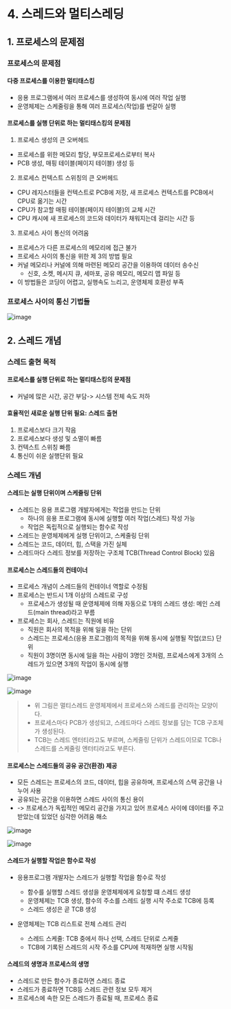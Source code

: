 # 4. 스레드와 멀티스레딩
## 1. 프로세스의 문제점
### 프로세스의 문제점
#### 다중 프로세스를 이용한 멀티태스킹
* 응용 프로그램에서 여러 프로세스를 생성하여 동시에 여러 작업 실행
* 운영체제는 스케줄링을 통해 여러 프로세스(작업)를 번갈아 실행

#### 프로세스를 실행 단위로 하는 멀티태스킹의 문제점
1. 프로세스 생성의 큰 오버헤드
* 프로세스를 위한 메모리 할당, 부모프로세스로부터 복사
* PCB 생성, 매핑 테이블(페이지 테이블) 생성 등

2. 프로세스 컨텍스트 스위칭의 큰 오버헤드
* CPU 레지스터들을 컨텍스트로 PCB에 저장, 새 프로세스 컨텍스트를 PCB에서 CPU로 옮기는 시간
* CPU가 참고할 매핑 테이블(페이지 테이블)의 교체 시간
* CPU 캐시에 새 프로세스의 코드와 데이터가 채워지는데 걸리는 시간 등

3. 프로세스 사이 통신의 어려움
* 프로세스가 다른 프로세스의 메모리에 접근 불가
* 프로세스 사이의 통신을 위한 제 3의 방법 필요
* 커널 메모리나 커널에 의해 마련된 메모리 공간을 이용하여 데이터 송수신
  * 신호, 소켓, 메시지 큐, 세마포, 공유 메모리, 메모리 맵 파일 등
* 이 방법들은 코딩이 어렵고, 실행속도 느리고, 운영체제 호환성 부족

### 프로세스 사이의 통신 기법들
![image](https://github.com/user-attachments/assets/8ee2b9a0-2328-4cb7-b36c-29377c7ab091)

## 2. 스레드 개념
### 스레드 출현 목적
#### 프로세스를 실행 단위로 하는 멀티태스킹의 문제점
* 커널에 많은 시간, 공간 부담-> 시스템 전체 속도 저하

#### 효율적인 새로운 실행 단위 필요: 스레드 출현
1. 프로세스보다 크기 작음
2. 프로세스보다 생성 및 소멸이 빠름
3. 컨텍스트 스위칭 빠름
4. 통신이 쉬운 실행단위 필요

### 스레드 개념
#### 스레드는 실행 단위이며 스케줄링 단위
* 스레드는 응용 프로그램 개발자에게는 작업을 만드는 단위
  * 하나의 응용 프로그램에 동시에 실행할 여러 작업(스레드) 작성 가능
  * 작업은 독립적으로 실행되는 함수로 작성
* 스레드는 운영체제에게 실행 단위이고, 스케줄링 단위
* 스레드는 코드, 데이터, 힙, 스택을 가진 실체
* 스레드마다 스레드 정보를 저장하는 구조체 TCB(Thread Control Block) 있음

#### 프로세스는 스레드들의 컨테이너
* 프로세스 개념이 스레드들의 컨테이너 역할로 수정됨
* 프로세스는 반드시 1개 이상의 스레드로 구성
  * 프로세스가 생성될 때 운영체제에 의해 자동으로 1개의 스레드 생성: 메인 스레드(main thread)라고 부름
* 프로세스는 회사, 스레드는 직원에 비유
  * 직원은 회사의 목적을 위해 일을 하는 단위
  * 스레드는 프로세스(응용 프로그램)의 목적을 위해 동시에 실행될 작업(코드) 단위
  * 직원이 3명이면 동시에 일을 하는 사람이 3명인 것처럼, 프로세스에게 3개의 스레드가 있으면 3개의 작업이 동시에 실행
 
![image](https://github.com/user-attachments/assets/fcb2e7d7-5262-42fb-8eeb-6a1da6eed1e2)

![image](https://github.com/user-attachments/assets/298770e4-0872-45eb-a5ac-37159a3414ae)
> * 위 그림은 멀티스레드 운영체제에서 프로세스와 스레드를 관리하는 모양이다.
> * 프로세스마다 PCB가 생성되고, 스레드마다 스레드 정보를 담는 TCB 구조체가 생성된다.
> * TCB는 스레드 엔터티라고도 부르며, 스케줄링 단위가 스레드이므로 TCB나 스레드를 스케줄링 엔터티라고도 부른다.

#### 프로세스는 스레드들의 공유 공간(환경) 제공
* 모든 스레드는 프로세스의 코드, 데이터, 힙을 공유하며, 프로세스의 스택 공간을 나누어 사용
* 공유되는 공간을 이용하면 스레드 사이의 통신 용이
* -> 프로세스가 독립적인 메모리 공간을 가지고 있어 프로세스 사이에 데이터를 주고 받았는데 있었던 심각한 어려움 해소

![image](https://github.com/user-attachments/assets/4d6b4a61-5c46-46f4-bdfa-e8f67368edde)

![image](https://github.com/user-attachments/assets/7619639c-d082-4449-9c8a-a6f6edc0d18f)

#### 스레드가 실행할 작업은 함수로 작성
* 응용프로그램 개발자는 스레드가 실행할 작업을 함수로 작성
  * 함수를 실행할 스레드 생성을 운영체제에게 요청할 떄 스레드 생성
  * 운영체제는 TCB 생성, 함수의 주소를 스레드 실행 시작 주소로 TCB에 등록
  * 스레드 생성은 곧 TCB 생성
 
* 운영체제는 TCB 리스트로 전체 스레드 관리
  * 스레드 스케줄: TCB 중에서 하나 선택, 스레드 단위로 스케줄
  * TCB에 기록된 스레드의 시작 주소를 CPU에 적재하면 실행 시작됨
 
#### 스레드의 생명과 프로세스의 생명
* 스레드로 만든 함수가 종료하면 스레드 종료
* 스레드가 종료하면 TCB등 스레드 관련 정보 모두 제거
* 프로세스에 속한 모든 스레드가 종료될 때, 프로세스 종료
